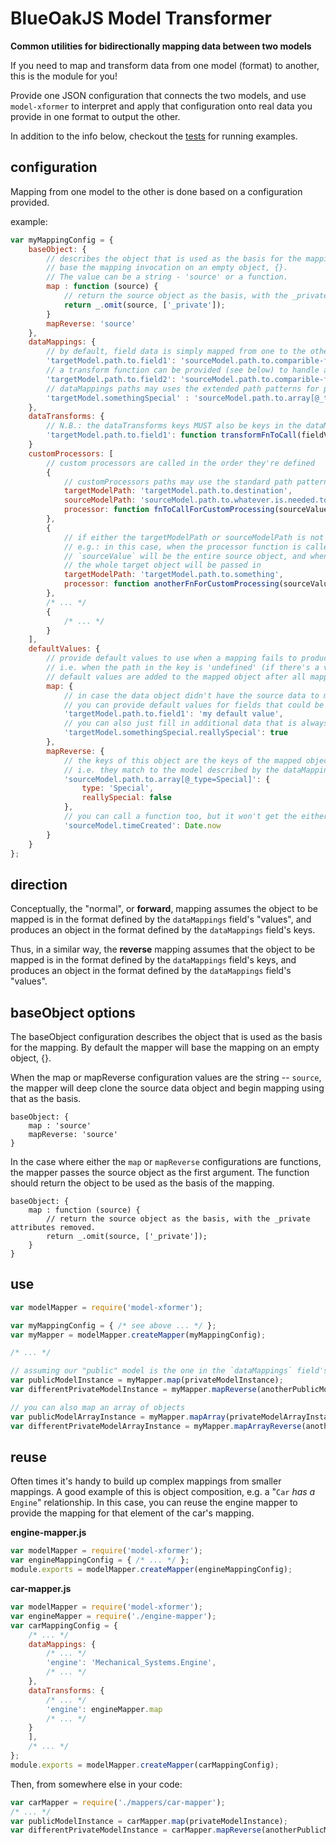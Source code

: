 # BlueOakJS Model Transformer

**Common utilities for bidirectionally mapping data between two models**

 If you need to map and transform data from one model (format) to another, this is the module for you!

Provide one JSON configuration that connects the two models, and use `model-xformer` to interpret and apply that
configuration onto real data you provide in one format to output the other.

In addition to the info below, checkout the [tests](./test) for running examples.

## configuration

Mapping from one model to the other is done based on a configuration provided.

example:
```javascript
var myMappingConfig = {
    baseObject: {
        // describes the object that is used as the basis for the mapping. By default the mapper will
        // base the mapping invocation on an empty object, {}.
        // The value can be a string - 'source' or a function.
        map : function (source) {
            // return the source object as the basis, with the _private attributes removed.
            return _.omit(source, ['_private']);
        }
        mapReverse: 'source'
    },
    dataMappings: {
        // by default, field data is simply mapped from one to the other
        'targetModel.path.to.field1': 'sourceModel.path.to.comparible-field1',
        // a transform function can be provided (see below) to handle any formatting nuances
        'targetModel.path.to.field2': 'sourceModel.path.to.comparible-field2',
        // dataMappings paths may uses the extended path patterns for picking specific items out of an array, e.g.:
        'targetModel.somethingSpecial' : 'sourceModel.path.to.array[@_type=Special]'
    },
    dataTransforms: {
        // N.B.: the dataTransforms keys MUST also be keys in the dataMappings object
        'targetModel.path.to.field1': function transformFnToCall(fieldValue, reverse) { /* ... */ }
    }
    customProcessors: [
        // custom processors are called in the order they're defined
        {
            // customProcessors paths may use the standard path patterns supported by lodash get, set, etc.
            targetModelPath: 'targetModel.path.to.destination',
            sourceModelPath: 'sourceModel.path.to.whatever.is.needed.to.do.this.mapping',
            processor: function fnToCallForCustomProcessing(sourceValue, reverse) { /* ... */ }
        },
        {
            // if either the targetModelPath or sourceModelPath is not provided, the whole data object will be used
            // e.g.: in this case, when the processor function is called going "forward",
            // `sourceValue` will be the entire source object, and when called for "reverse" processing,
            // the whole target object will be passed in
            targetModelPath: 'targetModel.path.to.something',
            processor: function anotherFnForCustomProcessing(sourceValue, reverse) { /* ... */ }
        },
        /* ... */
        {
            /* ... */
        }
    ],
    defaultValues: {
        // provide default values to use when a mapping fails to produce a value for the named fields,
        // i.e. when the path in the key is 'undefined' (if there's a value, including 'null', it won't be applied)
        // default values are added to the mapped object after all mappings/transforms and custom processors are done
        map: {
            // in case the data object didn't have the source data to map,
            // you can provide default values for fields that could be set from elsewhere
            'targetModel.path.to.field1': 'my default value',
            // you can also just fill in additional data that is always the same
            'targetModel.somethingSpecial.reallySpecial': true
        },
        mapReverse: {
            // the keys of this object are the keys of the mapped object when the mapper is run in reverse
            // i.e. they match to the model described by the dataMappings values
            'sourceModel.path.to.array[@_type=Special]': {
                type: 'Special',
                reallySpecial: false
            },
            // you can call a function too, but it won't get the either the data object or the mapped object as context
            'sourceModel.timeCreated': Date.now
        }
    }
};
```

## direction

Conceptually, the "normal", or **forward**, mapping assumes the object to be mapped is in the format defined by the
`dataMappings` field's "values", and produces an object in the format defined by the `dataMappings` field's keys.

Thus, in a similar way, the **reverse** mapping assumes that the object to be mapped is in the format defined by the
`dataMappings` field's keys, and produces an object in the format defined by the `dataMappings` field's "values".

## baseObject options

The baseObject configuration describes the object that is used as the basis for the mapping. By default the mapper will base the mapping on an empty object, {}.

When the map or mapReverse configuration values are the string -- `source`, the mapper will deep clone the source data object and begin mapping using that as the basis.

```
baseObject: {
    map : 'source'
    mapReverse: 'source'
}
```

In the case where either the `map` or `mapReverse` configurations are functions, the mapper passes the source object as the first argument. The function should return the object to be used as the basis of the mapping.

```
baseObject: {
    map : function (source) {
        // return the source object as the basis, with the _private attributes removed.
        return _.omit(source, ['_private']);
    }
}
```

## use

```javascript
var modelMapper = require('model-xformer');

var myMappingConfig = { /* see above ... */ };
var myMapper = modelMapper.createMapper(myMappingConfig);

/* ... */

// assuming our "public" model is the one in the `dataMappings` field's keys ...
var publicModelInstance = myMapper.map(privateModelInstance);
var differentPrivateModelInstance = myMapper.mapReverse(anotherPublicModelInstance);

// you can also map an array of objects
var publicModelArrayInstance = myMapper.mapArray(privateModelArrayInstance);
var differentPrivateModelArrayInstance = myMapper.mapArrayReverse(anotherPublicModelArrayInstance);
```

## reuse

Often times it's handy to build up complex mappings from smaller mappings.
A good example of this is object composition, e.g. a "`Car` _has a_ `Engine`" relationship.
In this case, you can reuse the engine mapper to provide the mapping for that element of the car's mapping.

**engine-mapper.js**
```javascript
var modelMapper = require('model-xformer');
var engineMappingConfig = { /* ... */ };
module.exports = modelMapper.createMapper(engineMappingConfig);
```

**car-mapper.js**
```javascript
var modelMapper = require('model-xformer');
var engineMapper = require('./engine-mapper');
var carMappingConfig = {
    /* ... */
    dataMappings: {
        /* ... */
        'engine': 'Mechanical_Systems.Engine',
        /* ... */
    },
    dataTransforms: {
        /* ... */
        'engine': engineMapper.map
        /* ... */
    }
    ],
    /* ... */
};
module.exports = modelMapper.createMapper(carMappingConfig);
```

Then, from somewhere else in your code:
```javascript
var carMapper = require('./mappers/car-mapper');
/* ... */
var publicModelInstance = carMapper.map(privateModelInstance);
var differentPrivateModelInstance = carMapper.mapReverse(anotherPublicModelInstance);
```
